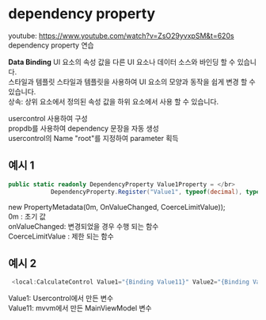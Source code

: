 # dependency property

youtube: https://www.youtube.com/watch?v=ZsO29yvxpSM&t=620s </br>
dependency property 연습</br>


**Data Binding** UI 요소의 속성 값을 다른 UI 요소나 데이터 소스와 바인딩 할 수 있습니다.   
스타일과 템플릿 스타일과 템플릿을 사용하여 UI 요소의 모양과 동작을 쉽게 변경 할 수 있습니다.   
상속: 상위 요소에서 정의된 속성 값을 하위 요소에서 사용 할 수 있습니다.   


usercontrol 사용하여 구성 </br>
propdb를 사용하여 dependency 문장을 자동 생성 </br>
usercontrol의 Name "root"를 지정하여 parameter 획득 </br>

## 예시 1
```c#
public static readonly DependencyProperty Value1Property = </br>
            DependencyProperty.Register("Value1", typeof(decimal), typeof(CalculateControl), new PropertyMetadata(0m, OnValueChanged, CoerceLimitValue));
```
new PropertyMetadata(0m, OnValueChanged, CoerceLimitValue));</br>
0m : 초기 값 </br>
onValueChanged: 변경되었을 경우 수행 되는 함수 </br>
CoerceLimitValue : 제한 되는 함수 </br>

## 예시 2
```c#
 <local:CalculateControl Value1="{Binding Value11}" Value2="{Binding Value2}" Operator="{Binding Operator}" DesignMode="WHITE"/> </br>
```
Value1: Usercontrol에서 만든 변수 </br>
Value11: mvvm에서 만든 MainViewModel 변수 </br>
